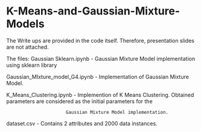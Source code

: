 # K-Means-and-Gaussian-Mixture-Models

The Write ups are provided in the code itself. Therefore, presentation slides are not attached.

The files:
Gaussian Sklearn.ipynb - Gaussian Mixture Model implementation using sklearn library

Gaussian_MIxture_model_G4.ipynb - Implementation of Gaussian Mixture Model.

K_Means_Clustering.ipynb - Implemention of K Means Clustering. Obtained parameters are considered as the initial parameters for the 

                          Gaussian Mixture Model implementation.

dataset.csv - Contains 2 attributes and 2000 data instances.
